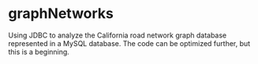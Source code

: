 graphNetworks
=============
Using JDBC to analyze the California road network graph database represented in a MySQL database. The code can be optimized further, but this is a beginning.
